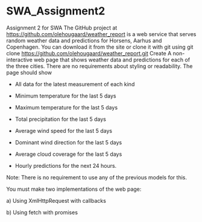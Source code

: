 # SWA_Assignment2
Assignment 2 for SWA
The GitHub project at https://github.com/olehougaard/weather_report is a web service that serves random weather data and predictions for Horsens, Aarhus and Copenhagen. You can download it from the site or clone it with git using
git clone https://github.com/olehougaard/weather_report.git
Create A non-interactive web page that shows weather data and predictions for each of the three cities. There are no requirements about styling or readability. The page should show
* All data for the latest measurement of each kind

* Minimum temperature for the last 5 days

* Maximum temperature for the last 5 days

* Total precipitation for the last 5 days

* Average wind speed for the last 5 days

* Dominant wind direction for the last 5 days

* Average cloud coverage for the last 5 days

* Hourly predictions for the next 24 hours.

Note: There is no requirement to use any of the previous models for this.

You must make two implementations of the web page:

a) Using XmlHttpRequest with callbacks

b) Using fetch with promises
